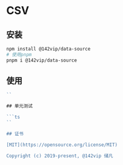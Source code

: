 # CSV

## 安装

```bash
npm install @142vip/data-source
# 使用pnpm
pnpm i @142vip/data-source
```

## 使用

```ts
``

## 单元测试

```ts
``

## 证书

[MIT](https://opensource.org/license/MIT)

Copyright (c) 2019-present, @142vip 储凡
